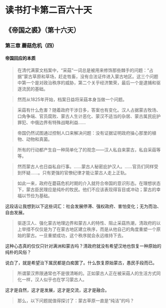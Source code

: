 读书打卡第二百六十天
===

《帝国之裘》（第十六天）
---

### 第三章 蘑菇危机（四）

#### 帝国回应的本质

> 在清代满蒙文档案中，“采菇”一词总是被用来修饰那些棘手的问题：“占据”蒙古草原和草场，赶走牲畜，没有合法证件进入蒙古地区。这三个问题中第一个是对政治秩序的威胁，第二个关乎经济繁荣，最后一个是逮捕和驱逐流民的基础。

> 然而从1825年开始，档案日益将采菇本身当做一个问题。

> 采菇有什么危害？随着政府干涉日多，答案也有变化。汉人占据蒙古牧场、口角争端、官员腐败、蒙古人生计恶化、蒙汉不适当的杂居、蒙古属民庇护罪犯、中俄边界有特殊战略利益……

> 帝国仍然试图通过控制人口来解决问题：没有证据证明政府操心那里的植物、动物和真菌。

> 所有的行动都产生自一种简单化了的观念——汉人私自来蒙古，私自采菇等等。

> 然而蒙古人也日益私自行事。……蒙古人秘密庇护汉人。……官员们同样受到怀疑……。只有更强的官僚纪律才能让蒙古人走上正轨。

> 如此一来，政府在蘑菇危机时期的介入就符合帝国的意识形态。在理想状态下，蒙古臣民理应是纯朴的牧民。他们不应该表现得盲目或冲动；蒙古的幸福以节俭为基础。

这段话让我想到以下这些词汇：社会发展停滞、强权政府、害怕变化；无为而治、自由发展。

> 驱逐汉人、强化蒙古地理边界和蒙古人的特性、阻止采菇热潮，清政府的以上举措不仅仅是为了在蒙古地区建立秩序，而是从他自己的角度重塑一个原始的蒙古。一旦重塑成功，这个秩序就会永远维持下去。

这种心态真的仅仅只针对满洲和蒙古吗？清政府就没有希望汉地也恢复一种原始的纯朴的风俗？

说白了，就是希望治下属民都是白痴罢了。什么恢复原始蒙古，愚民手段而已。

> 所谓蒙汉界限通常也不是很清晰的。正如蒙古人正在被采菇人的生活方式同化一样，汉人似乎也在学习蒙古人。

这才是自然，这才是发展，这才是交流，这才是融合。

> 那么，以下问题就值得探讨了：蒙古草原一直是“纯洁”的吗？